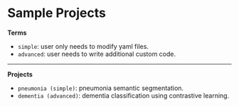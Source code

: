 # Sample Projects

**Terms**

- `simple`: user only needs to modify yaml files.
- `advanced`: user needs to write additional custom code.

---

**Projects**

- `pneumonia (simple)`: pneumonia semantic segmentation.
- `dementia (advanced)`: dementia classification using contrastive learning.
